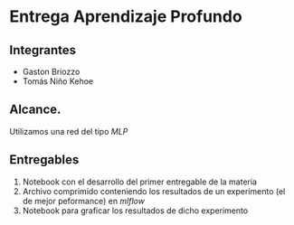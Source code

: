 # Entrega Aprendizaje Profundo
## Integrantes
 * Gaston Briozzo
 * Tomás Niño Kehoe
 

## Alcance.
Utilizamos una red del tipo _MLP_ 

## Entregables
1. Notebook con el desarrollo del primer entregable de la materia
2. Archivo comprimido conteniendo los resultados de un experimento (el de mejor peformance) en _mlflow_
3. Notebook para graficar los resultados de dicho experimento

